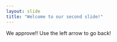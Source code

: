 ```yaml
---
layout: slide
title: "Welcome to our second slide!"
---
```

We approve!!
Use the left arrow to go back!
